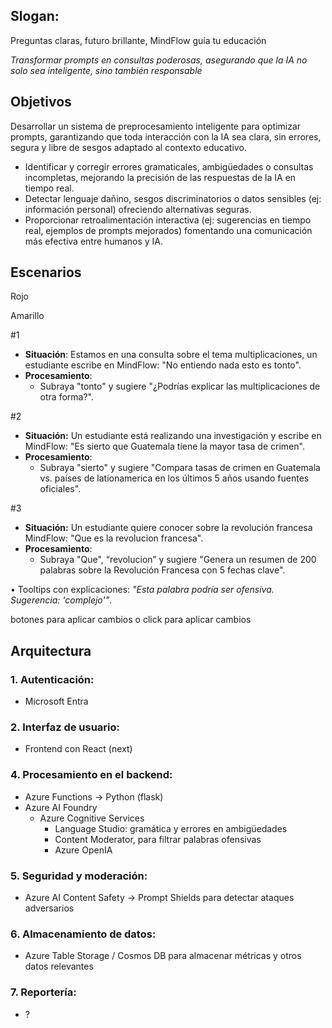## Slogan:

Preguntas claras, futuro brillante, MindFlow guía tu educación

*Transformar prompts en consultas poderosas, asegurando que la IA no solo sea inteligente, sino también responsable*

## Objetivos

Desarrollar un sistema de preprocesamiento inteligente para optimizar prompts, garantizando que toda interacción con la IA sea clara, sin errores, segura y libre de sesgos adaptado al contexto educativo.

- Identificar y corregir errores gramaticales, ambigüedades o consultas incompletas, mejorando la precisión de las respuestas de la IA en tiempo real.
- Detectar lenguaje dañino, sesgos discriminatorios o datos sensibles (ej: información personal) ofreciendo alternativas seguras.
- Proporcionar retroalimentación interactiva (ej: sugerencias en tiempo real, ejemplos de prompts mejorados) fomentando una comunicación más efectiva entre humanos y IA.

## Escenarios

Rojo

Amarillo

#1

- **Situación**: Estamos en una consulta sobre el tema multiplicaciones, un estudiante escribe en MindFlow: "No entiendo nada esto es tonto".
- **Procesamiento**:
    - Subraya "tonto" y sugiere "¿Podrías explicar las multiplicaciones de otra forma?".

#2

- **Situación:** Un estudiante está realizando una investigación y escribe en MindFlow: "Es sierto que Guatemala tiene la mayor tasa de crimen".
- **Procesamiento**:
    - Subraya "sierto" y sugiere "Compara tasas de crimen en Guatemala vs. países de lationamerica en los últimos 5 años usando fuentes oficiales".

#3

- **Situación:** Un estudiante quiere conocer sobre la revolución francesa MindFlow: "Que es la revolucion francesa".
- **Procesamiento**:
    - Subraya "Que", “revolucion” y sugiere "Genera un resumen de 200 palabras sobre la Revolución Francesa con 5 fechas clave".

• Tooltips con explicaciones: *"Esta palabra podría ser ofensiva. Sugerencia: 'complejo'"*.

botones para aplicar cambios o click para aplicar cambios

## Arquitectura

### 1. Autenticación:

- Microsoft Entra

### 2. Interfaz de usuario:

- Frontend con React (next)


### 4. Procesamiento en el backend:

- Azure Functions → Python (flask)
- Azure AI Foundry
    - Azure Cognitive Services
        - Language Studio: gramática y errores en ambigüedades
        - Content Moderator, para filtrar palabras ofensivas
        - Azure OpenIA

### 5. Seguridad y moderación:

- Azure AI Content Safety → Prompt Shields para detectar ataques adversarios

### 6. Almacenamiento de datos:

- Azure Table Storage / Cosmos DB para almacenar métricas y otros datos relevantes

### 7. Reportería:

- ?
